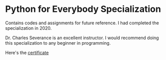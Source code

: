 # Python for Everybody Specialization
Contains codes and assignments for future reference. I had completed the specialization in 2020.

Dr. Charles Severance is an excellent instructor. I would recommend doing this specialization to any beginner in programming.

Here's the [certificate](https://coursera.org/share/1e985afd2252d4f9e3a5ff29aa076bac)
